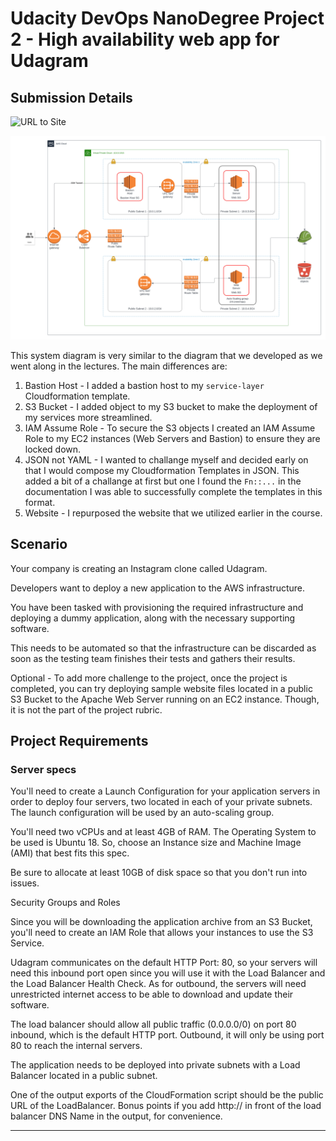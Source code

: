 # Udacity DevOps NanoDegree Project 2 - High availability web app for Udagram

## Submission Details

![URL to Site][def]

![System Diagram](docs/HA_WebPage.png)

This system diagram is very similar to the diagram that we developed as we went along in the lectures.  The main differences are:

1. Bastion Host - I added a bastion host to my `service-layer` Cloudformation template.
1. S3 Bucket - I added object to my S3 bucket to make the deployment of my services more streamlined.
1. IAM Assume Role - To secure the S3 objects I created an IAM Assume Role to my EC2 instances (Web Servers and Bastion) to ensure they are locked down.
1. JSON not YAML - I wanted to challange myself and decided early on that I would compose my Cloudformation Templates in JSON.  This added a bit of a challange at first but one I found the `Fn::...` in the documentation I was able to successfully complete the templates in this format.
1. Website - I repurposed the website that we utilized earlier in the course.

## Scenario

Your company is creating an Instagram clone called Udagram.

Developers want to deploy a new application to the AWS infrastructure.

You have been tasked with provisioning the required infrastructure and deploying a dummy application, along with the necessary supporting software.

This needs to be automated so that the infrastructure can be discarded as soon as the testing team finishes their tests and gathers their results.

Optional - To add more challenge to the project, once the project is completed, you can try deploying sample website files located in a public S3 Bucket to the Apache Web Server running on an EC2 instance. Though, it is not the part of the project rubric.

## Project Requirements

### Server specs

You'll need to create a Launch Configuration for your application servers in order to deploy four servers, two located in each of your private subnets. The launch configuration will be used by an auto-scaling group.

You'll need two vCPUs and at least 4GB of RAM. The Operating System to be used is Ubuntu 18. So, choose an Instance size and Machine Image (AMI) that best fits this spec.

Be sure to allocate at least 10GB of disk space so that you don't run into issues.

Security Groups and Roles

Since you will be downloading the application archive from an S3 Bucket, you'll need to create an IAM Role that allows your instances to use the S3 Service.

Udagram communicates on the default HTTP Port: 80, so your servers will need this inbound port open since you will use it with the Load Balancer and the Load Balancer Health Check. As for outbound, the servers will need unrestricted internet access to be able to download and update their software.

The load balancer should allow all public traffic (0.0.0.0/0) on port 80 inbound, which is the default HTTP port. Outbound, it will only be using port 80 to reach the internal servers.

The application needs to be deployed into private subnets with a Load Balancer located in a public subnet.

One of the output exports of the CloudFormation script should be the public URL of the LoadBalancer. Bonus points if you add http:// in front of the load balancer DNS Name in the output, for convenience.

-----

[def]: http://servi-webap-71m8eo9uw6sb-1902865430.us-west-2.elb.amazonaws.com/